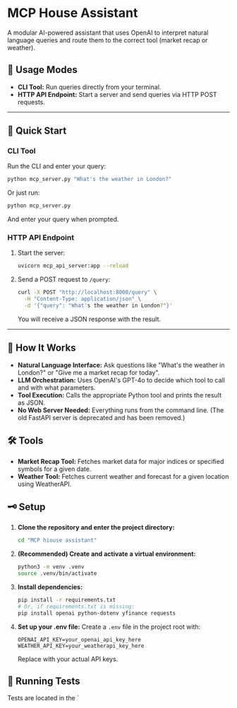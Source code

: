 # MCP House Assistant

A modular AI-powered assistant that uses OpenAI to interpret natural language queries and route them to the correct tool (market recap or weather).

## 🚦 Usage Modes

- **CLI Tool:** Run queries directly from your terminal.
- **HTTP API Endpoint:** Start a server and send queries via HTTP POST requests.

---

## 🏃 Quick Start

### CLI Tool
Run the CLI and enter your query:
```bash
python mcp_server.py "What's the weather in London?"
```
Or just run:
```bash
python mcp_server.py
```
And enter your query when prompted.

### HTTP API Endpoint
1. Start the server:
   ```bash
   uvicorn mcp_api_server:app --reload
   ```
2. Send a POST request to `/query`:
   ```bash
   curl -X POST "http://localhost:8000/query" \
     -H "Content-Type: application/json" \
     -d '{"query": "What's the weather in London?"}'
   ```
   You will receive a JSON response with the result.

---

## 🚀 How It Works
- **Natural Language Interface:** Ask questions like "What's the weather in London?" or "Give me a market recap for today".
- **LLM Orchestration:** Uses OpenAI's GPT-4o to decide which tool to call and with what parameters.
- **Tool Execution:** Calls the appropriate Python tool and prints the result as JSON.
- **No Web Server Needed:** Everything runs from the command line. (The old FastAPI server is deprecated and has been removed.)

## 🛠️ Tools
- **Market Recap Tool:** Fetches market data for major indices or specified symbols for a given date.
- **Weather Tool:** Fetches current weather and forecast for a given location using WeatherAPI.

## 🗝️ Setup
1. **Clone the repository and enter the project directory:**
   ```bash
   cd "MCP hiouse assistant"
   ```
2. **(Recommended) Create and activate a virtual environment:**
   ```bash
   python3 -m venv .venv
   source .venv/bin/activate
   ```
3. **Install dependencies:**
   ```bash
   pip install -r requirements.txt
   # Or, if requirements.txt is missing:
   pip install openai python-dotenv yfinance requests
   ```
4. **Set up your .env file:**
   Create a `.env` file in the project root with:
   ```
   OPENAI_API_KEY=your_openai_api_key_here
   WEATHER_API_KEY=your_weatherapi_key_here
   ```
   Replace with your actual API keys.

## 🧪 Running Tests
Tests are located in the `
